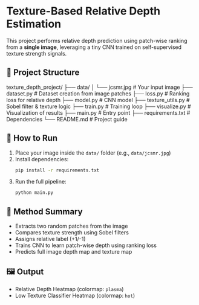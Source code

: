 # Texture-Based Relative Depth Estimation

This project performs relative depth prediction using patch-wise ranking from a **single image**, leveraging a tiny CNN trained on self-supervised texture strength signals.

## 📁 Project Structure

texture_depth_project/
├── data/
│   └── jcsmr.jpg               # Your input image
├── dataset.py                 # Dataset creation from image patches
├── loss.py                    # Ranking loss for relative depth
├── model.py                   # CNN model
├── texture_utils.py           # Sobel filter & texture logic
├── train.py                   # Training loop
├── visualize.py               # Visualization of results
├── main.py                    # Entry point
├── requirements.txt           # Dependencies
└── README.md                  # Project guide

## 🚀 How to Run

1. Place your image inside the `data/` folder (e.g., `data/jcsmr.jpg`)
2. Install dependencies:
    ```bash
    pip install -r requirements.txt
    ```
3. Run the full pipeline:
    ```bash
    python main.py
    ```

## 🧠 Method Summary

- Extracts two random patches from the image
- Compares texture strength using Sobel filters
- Assigns relative label (+1/-1)
- Trains CNN to learn patch-wise depth using ranking loss
- Predicts full image depth map and texture map

## 🖼 Output

- Relative Depth Heatmap (colormap: `plasma`)
- Low Texture Classifier Heatmap (colormap: `hot`)
